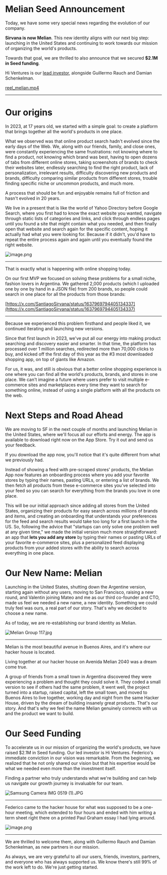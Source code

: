 # Melian Seed Announcement

Today, we have some very special news regarding the evolution of our company.

**Sirvana is now Melian**. This new identity aligns with our next big step: launching in the United States and continuing to work towards our mission of organizing the world's products.

Towards that goal, we are thrilled to also announce that we secured **$2.1M in Seed funding**.

Hi Ventures is our [lead investor](https://vercel.com/about#investors), alongside Guillermo Rauch and Damian Schenkelman.

[reel_melian.mp4](https://ig2l7ke5kngujsgy.public.blob.vercel-storage.com/reel_melian-pFkUytKSQih5t8JxWFsGo072EuR2Ay.mp4)

---

# Our origins

In 2023, at 17 years old, we started with a simple goal: to create a platform that brings together all the world's products in one place.

What we observed was that online product search hadn't evolved since the early days of the Web. We, along with our friends, family, and close ones, were constantly experiencing the same frustrations: not knowing where to find a product, not knowing which brand was best, having to open dozens of tabs from different online stores, taking screenshots of brands to check their websites later, endlessly searching to find the right product, lack of personalization, irrelevant results, difficulty discovering new products and brands, difficulty comparing similar products from different stores, trouble finding specific niche or uncommon products, and much more.

A process that should be fun and enjoyable remains full of friction and hasn't evolved in 20 years.

We live in a present that is like the world of Yahoo Directory before Google Search, where you first had to know the exact website you wanted, navigate through static lists of categories and links, and click through endless pages until you found a site that might contain what you needed, and then finally open that website and search again for the specific content, hoping it actually had what you were looking for. Because if it didn't, you'd have to repeat the entire process again and again until you eventually found the right website.

![image.png](files/452ea47f-75de-42d0-a3b5-0a0f6f66b4a1.png)

---

That is exactly what is happening with online shopping today.

On our first MVP we focused on solving these problems for a small niche, fashion lovers in Argentina. We gathered 2,000 products (which I uploaded one by one by hand in a JSON file) from 200 brands, so people could search in one place for all the products from those brands:

[https://x.com/SantiagoSirvana/status/1637969794405134337](https://x.com/SantiagoSirvana/status/1637969794405134337)

---

Because we experienced this problem firsthand and people liked it, we continued iterating and launching new versions.

Since that first launch in 2023, we've put all our energy into making product searching and discovery easier and smarter. In that time, the platform has processed over 1 million searches, redirected more than 70,000 clicks to buy, and kicked off the first day of this year as the #3 most downloaded shopping app, on top of giants like Amazon.

For us, it was, and still is obvious that a better online shopping experience is one where you can find all the world's products, brands, and stores in one place. We can't imagine a future where users prefer to visit multiple e-commerce sites and marketplaces every time they want to search for something online, instead of using a single platform with all the products on the web.

# Next Steps and Road Ahead

We are moving to SF in the next couple of months and launching Melian in the United States, where we'll focus all our efforts and energy. The app is available to download right now on the App Store. Try it out and send us your feedback.

If you download the app now, you'll notice that it's quite different from what we previously had.

Instead of showing a feed with pre-scraped stores' products, the Melian App now features an onboarding process where you add your favorite stores by typing their names, pasting URLs, or entering a list of brands. We then fetch all products from these e-commerce sites you've selected into your feed so you can search for everything from the brands you love in one place.

This will be our initial approach since adding all stores from the United States, organizing their products for easy search across millions of brands and items, and creating an onboarding that understands your preferences for the feed and search results would take too long for a first launch in the US. So, following the advice that "startups can only solve one problem well at any given time," we made the initial version much more straightforward: an app that **lets you add any store** by typing their names or pasting URLs of your favorite e-commerce sites, plus a personalized feed displaying products from your added stores with the ability to search across everything in one place.

# **Our New Name: Melian**

Launching in the United States, shutting down the Argentine version, starting again without any users, moving to San Francisco, raising a new round, and Valentin joining Mateo and me as our third co-founder and CTO, made us feel we needed a new name, a new identity. Something we could truly feel was ours, a real part of our story. That's why we decided to choose a new name.

As of today, we are re-establishing our brand identity as Melian.

![Melian Group 117.jpg](files/Melian_Group_117.jpg)

---

Melian is the most beautiful avenue in Buenos Aires, and it's where our hacker house is located.

Living together at our hacker house on Avenida Melian 2040 was a dream come true.

A group of friends from a small town in Argentina discovered they were experiencing a problem and thought they could solve it. They coded a small version to see if others had the same problem, it went well, the project turned into a startup, raised capital, left the small town, and moved to Buenos Aires to live together, working day and night from the same Hacker House, driven by the dream of building insanely great products. That's our story. And that's why we feel the name Melian genuinely connects with us and the product we want to build.

# Our Seed Funding

To accelerate us in our mission of organizing the world's products, we have raised $2.1M in Seed funding. Our led investor is Hi Ventures. Federico's immediate conviction in our vision was remarkable. From the beginning, we realized that he not only shared our vision but that his expertise would be what we needed even more than the investment itself.

Finding a partner who truly understands what we're building and can help us navigate our growth journey is invaluable for our team.

![Samsung Camera IMG 0519 (1).JPG](<files/Samsung_Camera_IMG_0519_(1).jpg>)

---

Federico came to the hacker house for what was supposed to be a one-hour meeting, which extended to four hours and ended with him writing a term sheet right there on a printed Paul Graham essay I had lying around.

![image.png](files/f55f7f2d-8db0-49ed-9ab4-434379ca7f60.png)

---

We are thrilled to welcome them, along with Guillermo Rauch and Damian Schenkelman, as new partners in our mission.

As always, we are very grateful to all our users, friends, investors, partners, and everyone who has always supported us. We know there's still 99% of the work left to do. We're just getting started.

